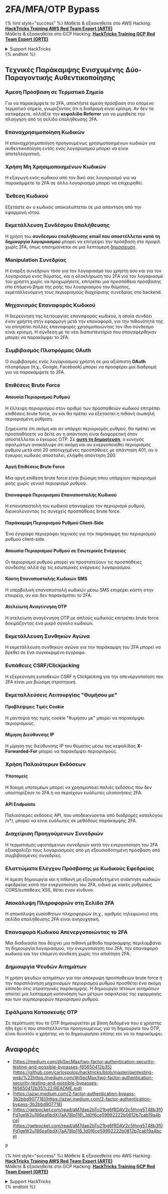 # 2FA/MFA/OTP Bypass

{% hint style="success" %}
Μάθετε & εξασκηθείτε στο AWS Hacking:<img src="../.gitbook/assets/arte.png" alt="" data-size="line">[**HackTricks Training AWS Red Team Expert (ARTE)**](https://training.hacktricks.xyz/courses/arte)<img src="../.gitbook/assets/arte.png" alt="" data-size="line">\
Μάθετε & εξασκηθείτε στο GCP Hacking: <img src="../.gitbook/assets/grte.png" alt="" data-size="line">[**HackTricks Training GCP Red Team Expert (GRTE)**<img src="../.gitbook/assets/grte.png" alt="" data-size="line">](https://training.hacktricks.xyz/courses/grte)

<details>

<summary>Support HackTricks</summary>

* Ελέγξτε τα [**σχέδια συνδρομής**](https://github.com/sponsors/carlospolop)!
* **Εγγραφείτε στην** 💬 [**ομάδα Discord**](https://discord.gg/hRep4RUj7f) ή στην [**ομάδα telegram**](https://t.me/peass) ή **ακολουθήστε** μας στο **Twitter** 🐦 [**@hacktricks\_live**](https://twitter.com/hacktricks_live)**.**
* **Μοιραστείτε κόλπα hacking υποβάλλοντας PRs στα** [**HackTricks**](https://github.com/carlospolop/hacktricks) και [**HackTricks Cloud**](https://github.com/carlospolop/hacktricks-cloud) github repos.

</details>
{% endhint %}

## **Τεχνικές Παράκαμψης Ενισχυμένης Δύο-Παραγοντικής Αυθεντικοποίησης**

### **Άμεση Πρόσβαση σε Τερματικό Σημείο**

Για να παρακάμψετε το 2FA, αποκτήστε άμεση πρόσβαση στο επόμενο τερματικό σημείο, γνωρίζοντας ότι η διαδρομή είναι κρίσιμη. Αν δεν τα καταφέρετε, αλλάξτε την **κεφαλίδα Referrer** για να μιμηθείτε την πλοήγηση από τη σελίδα επαλήθευσης 2FA.

### **Επαναχρησιμοποίηση Κωδικών**

Η επαναχρησιμοποίηση προηγουμένως χρησιμοποιημένων κωδικών για αυθεντικοποίηση εντός ενός λογαριασμού μπορεί να είναι αποτελεσματική.

### **Χρήση Μη Χρησιμοποιημένων Κωδικών**

Η εξαγωγή ενός κωδικού από τον δικό σας λογαριασμό για να παρακάμψετε το 2FA σε άλλο λογαριασμό μπορεί να επιχειρηθεί.

### **Έκθεση Κωδικού**

Εξετάστε αν ο κωδικός αποκαλύπτεται σε μια απάντηση από την εφαρμογή ιστού.

### **Εκμετάλλευση Συνδέσμου Επαλήθευσης**

Η χρήση του **συνδέσμου επαλήθευσης email που αποστέλλεται κατά τη δημιουργία λογαριασμού** μπορεί να επιτρέψει την πρόσβαση στο προφίλ χωρίς 2FA, όπως επισημαίνεται σε μια λεπτομερή [δημοσίευση](https://srahulceh.medium.com/behind-the-scenes-of-a-security-bug-the-perils-of-2fa-cookie-generation-496d9519771b).

### **Manipulation Συνεδρίας**

Η έναρξη συνεδριών τόσο για τον λογαριασμό του χρήστη όσο και για τον λογαριασμό ενός θύματος, και η ολοκλήρωση του 2FA για τον λογαριασμό του χρήστη χωρίς να προχωρήσετε, επιτρέπει μια προσπάθεια πρόσβασης στο επόμενο βήμα της ροής του λογαριασμού του θύματος, εκμεταλλευόμενη τους περιορισμούς διαχείρισης συνεδρίας στο backend.

### **Μηχανισμός Επαναφοράς Κωδικού**

Η διερεύνηση της λειτουργίας επαναφοράς κωδικού, η οποία συνδέει έναν χρήστη στην εφαρμογή μετά την επαναφορά, για την πιθανότητά της να επιτρέπει πολλές επαναφορές χρησιμοποιώντας τον ίδιο σύνδεσμο είναι κρίσιμη. Η σύνδεση με τα νέα διαπιστευτήρια που επαναφέρθηκαν μπορεί να παρακάμψει το 2FA.

### **Συμβιβασμός Πλατφόρμας OAuth**

Ο συμβιβασμός ενός λογαριασμού χρήστη σε μια αξιόπιστη **OAuth** πλατφόρμα (π.χ., Google, Facebook) μπορεί να προσφέρει μια διαδρομή για να παρακάμψετε το 2FA.

### **Επιθέσεις Brute Force**

#### **Απουσία Περιορισμού Ρυθμού**

Η έλλειψη περιορισμού στον αριθμό των προσπαθειών κωδικού επιτρέπει επιθέσεις brute force, αν και θα πρέπει να εξεταστεί η πιθανή σιωπηλή περιορισμένη ρύθμιση.

Σημειώστε ότι ακόμη και αν υπάρχει περιορισμός ρυθμού, θα πρέπει να προσπαθήσετε να δείτε αν η απάντηση είναι διαφορετική όταν αποστέλλεται ο έγκυρος OTP. Σε [**αυτή τη δημοσίευση**](https://mokhansec.medium.com/the-2-200-ato-most-bug-hunters-overlooked-by-closing-intruder-too-soon-505f21d56732), ο κυνηγός σφαλμάτων ανακάλυψε ότι ακόμη και αν ενεργοποιηθεί περιορισμός ρυθμού μετά από 20 αποτυχημένες προσπάθειες με απάντηση 401, αν ο έγκυρος κωδικός αποσταλεί, ελήφθη απάντηση 200.

#### **Αργή Επιθέσεις Brute Force**

Μια αργή επίθεση brute force είναι βιώσιμη όπου υπάρχουν περιορισμοί ροής χωρίς γενικό περιορισμό ρυθμού.

#### **Επαναφορά Περιορισμού Επαναποστολής Κωδικού**

Η επαναποστολή του κωδικού επαναφέρει τον περιορισμό ρυθμού, διευκολύνοντας τις συνεχείς προσπάθειες brute force.

#### **Παράκαμψη Περιορισμού Ρυθμού Client-Side**

Ένα έγγραφο περιγράφει τεχνικές για την παράκαμψη του περιορισμού ρυθμού client-side.

#### **Απουσία Περιορισμού Ρυθμού σε Εσωτερικές Ενέργειες**

Οι περιορισμοί ρυθμού μπορεί να προστατεύουν τις προσπάθειες σύνδεσης αλλά όχι τις εσωτερικές ενέργειες λογαριασμού.

#### **Κόστη Επαναποστολής Κωδικών SMS**

Η υπερβολική επαναποστολή κωδικών μέσω SMS επιφέρει κόστη στην εταιρεία, αν και δεν παρακάμπτει το 2FA.

#### **Ατελείωτη Αναγέννηση OTP**

Η ατελείωτη αναγέννηση OTP με απλούς κωδικούς επιτρέπει brute force δοκιμάζοντας ένα μικρό σύνολο κωδικών.

### **Εκμετάλλευση Συνθηκών Αγώνα**

Η εκμετάλλευση συνθηκών αγώνα για την παράκαμψη του 2FA μπορεί να βρεθεί σε ένα συγκεκριμένο έγγραφο.

### **Ευπάθειες CSRF/Clickjacking**

Η εξερεύνηση ευπαθειών CSRF ή Clickjacking για την απενεργοποίηση του 2FA είναι μια βιώσιμη στρατηγική.

### **Εκμεταλλεύσεις Λειτουργίας "Θυμήσου με"**

#### **Προβλέψιμες Τιμές Cookie**

Η μαντεψιά της τιμής cookie "θυμήσου με" μπορεί να παρακάμψει περιορισμούς.

#### **Μίμηση Διεύθυνσης IP**

Η μίμηση της διεύθυνσης IP του θύματος μέσω της κεφαλίδας **X-Forwarded-For** μπορεί να παρακάμψει περιορισμούς.

### **Χρήση Παλαιότερων Εκδόσεων**

#### **Υποτομείς**

Η δοκιμή υποτομέων μπορεί να χρησιμοποιεί παλιές εκδόσεις που δεν υποστηρίζουν το 2FA ή να περιέχουν ευάλωτες υλοποιήσεις 2FA.

#### **API Endpoints**

Παλαιότερες εκδόσεις API, που υποδεικνύονται από διαδρομές καταλόγου /v\*/, μπορεί να είναι ευάλωτες σε μεθόδους παράκαμψης 2FA.

### **Διαχείριση Προηγούμενων Συνεδριών**

Η τερματισμός υφιστάμενων συνεδριών κατά την ενεργοποίηση του 2FA εξασφαλίζει τους λογαριασμούς από μη εξουσιοδοτημένη πρόσβαση από συμβιβασμένες συνεδρίες.

### **Ελαττώματα Ελέγχου Πρόσβασης με Κωδικούς Εφεδρείας**

Η άμεση δημιουργία και η πιθανή μη εξουσιοδοτημένη ανάκτηση κωδικών εφεδρείας κατά την ενεργοποίηση του 2FA, ειδικά με κακές ρυθμίσεις CORS/ευπάθειες XSS, θέτει έναν κίνδυνο.

### **Αποκάλυψη Πληροφοριών στη Σελίδα 2FA**

Η αποκάλυψη ευαίσθητων πληροφοριών (π.χ., αριθμός τηλεφώνου) στη σελίδα επαλήθευσης 2FA είναι ανησυχητική.

### **Επαναφορά Κωδικού Απενεργοποιώντας το 2FA**

Μια διαδικασία που δείχνει μια πιθανή μέθοδο παράκαμψης περιλαμβάνει τη δημιουργία λογαριασμού, την ενεργοποίηση του 2FA, την επαναφορά κωδικού και την επόμενη σύνδεση χωρίς την απαίτηση 2FA.

### **Δημιουργία Ψευδών Αιτημάτων**

Η χρήση ψευδών αιτημάτων για την απόκρυψη προσπαθειών brute force ή την παραπλάνηση μηχανισμών περιορισμού ρυθμού προσθέτει ένα ακόμη επίπεδο στις στρατηγικές παράκαμψης. Η δημιουργία τέτοιων αιτημάτων απαιτεί μια λεπτομερή κατανόηση των μέτρων ασφαλείας της εφαρμογής και των συμπεριφορών περιορισμού ρυθμού.

### Σφάλματα Κατασκευής OTP

Σε περίπτωση που το OTP δημιουργείται με βάση δεδομένα που ο χρήστης ήδη έχει ή που αποστέλλονται προηγουμένως για τη δημιουργία του OTP, είναι δυνατόν ο χρήστης να το δημιουργήσει επίσης και να το παρακάμψει.

## Αναφορές

* [https://medium.com/@iSecMax/two-factor-authentication-security-testing-and-possible-bypasses-f65650412b35](https://github.com/carlospolop/hacktricks/blob/master/pentesting-web/%22https:/medium.com/@iSecMax/two-factor-authentication-security-testing-and-possible-bypasses-f65650412b35%22/README.md)
* [https://azwi.medium.com/2-factor-authentication-bypass-3b2bbd907718](https://azwi.medium.com/2-factor-authentication-bypass-3b2bbd907718)
* [https://getpocket.com/read/aM7dap2bTo21bg6fRDAV2c5thng5T48b3f0Pd1geW2u186eafibdXj7aA78Ip116\_1d0f6ce59992222b0812b7cab19a4bce](https://getpocket.com/read/aM7dap2bTo21bg6fRDAV2c5thng5T48b3f0Pd1geW2u186eafibdXj7aA78Ip116_1d0f6ce59992222b0812b7cab19a4bce)

P

{% hint style="success" %}
Μάθετε & εξασκηθείτε στο AWS Hacking:<img src="../.gitbook/assets/arte.png" alt="" data-size="line">[**HackTricks Training AWS Red Team Expert (ARTE)**](https://training.hacktricks.xyz/courses/arte)<img src="../.gitbook/assets/arte.png" alt="" data-size="line">\
Μάθετε & εξασκηθείτε στο GCP Hacking: <img src="../.gitbook/assets/grte.png" alt="" data-size="line">[**HackTricks Training GCP Red Team Expert (GRTE)**<img src="../.gitbook/assets/grte.png" alt="" data-size="line">](https://training.hacktricks.xyz/courses/grte)

<details>

<summary>Support HackTricks</summary>

* Ελέγξτε τα [**σχέδια συνδρομής**](https://github.com/sponsors/carlospolop)!
* **Εγγραφείτε στην** 💬 [**ομάδα Discord**](https://discord.gg/hRep4RUj7f) ή στην [**ομάδα telegram**](https://t.me/peass) ή **ακολουθήστε** μας στο **Twitter** 🐦 [**@hacktricks\_live**](https://twitter.com/hacktricks_live)**.**
* **Μοιραστείτε κόλπα hacking υποβάλλοντας PRs στα** [**HackTricks**](https://github.com/carlospolop/hacktricks) και [**HackTricks Cloud**](https://github.com/carlospolop/hacktricks-cloud) github repos.

</details>
{% endhint %}

